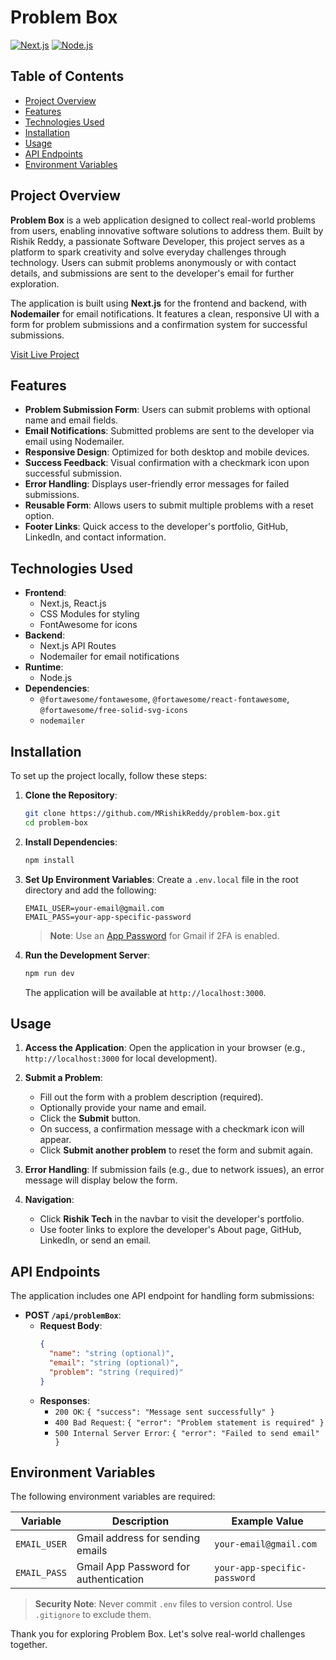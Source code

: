 # Problem Box

[![Next.js](https://img.shields.io/badge/Next.js-black)](https://nextjs.org/)
[![Node.js](https://img.shields.io/badge/Node.js-green)](https://nodejs.org/)

## Table of Contents

- [Project Overview](#project-overview)
- [Features](#features)
- [Technologies Used](#technologies-used)
- [Installation](#installation)
- [Usage](#usage)
- [API Endpoints](#api-endpoints)
- [Environment Variables](#environment-variables)

## Project Overview

**Problem Box** is a web application designed to collect real-world problems from users, enabling innovative software solutions to address them. Built by Rishik Reddy, a passionate Software Developer, this project serves as a platform to spark creativity and solve everyday challenges through technology. Users can submit problems anonymously or with contact details, and submissions are sent to the developer's email for further exploration.

The application is built using **Next.js** for the frontend and backend, with **Nodemailer** for email notifications. It features a clean, responsive UI with a form for problem submissions and a confirmation system for successful submissions.

[Visit Live Project](https://mrishikreddy.github.io/https://www.rishik.tech/problemBox)

## Features

- **Problem Submission Form**: Users can submit problems with optional name and email fields.
- **Email Notifications**: Submitted problems are sent to the developer via email using Nodemailer.
- **Responsive Design**: Optimized for both desktop and mobile devices.
- **Success Feedback**: Visual confirmation with a checkmark icon upon successful submission.
- **Error Handling**: Displays user-friendly error messages for failed submissions.
- **Reusable Form**: Allows users to submit multiple problems with a reset option.
- **Footer Links**: Quick access to the developer's portfolio, GitHub, LinkedIn, and contact information.

## Technologies Used

- **Frontend**:
  - Next.js, React.js 
  - CSS Modules for styling
  - FontAwesome for icons
- **Backend**:
  - Next.js API Routes
  - Nodemailer for email notifications
- **Runtime**:
  - Node.js 
- **Dependencies**:
  - `@fortawesome/fontawesome`, `@fortawesome/react-fontawesome`, `@fortawesome/free-solid-svg-icons`
  - `nodemailer`

## Installation

To set up the project locally, follow these steps:

1. **Clone the Repository**:
   ```bash
   git clone https://github.com/MRishikReddy/problem-box.git
   cd problem-box
   ```

2. **Install Dependencies**:
   ```bash
   npm install
   ```

3. **Set Up Environment Variables**:
   Create a `.env.local` file in the root directory and add the following:
   ```env
   EMAIL_USER=your-email@gmail.com
   EMAIL_PASS=your-app-specific-password
   ```
   > **Note**: Use an [App Password](https://support.google.com/accounts/answer/185833) for Gmail if 2FA is enabled.

4. **Run the Development Server**:
   ```bash
   npm run dev
   ```
   The application will be available at `http://localhost:3000`.

## Usage

1. **Access the Application**:
   Open the application in your browser (e.g., `http://localhost:3000` for local development).

2. **Submit a Problem**:
   - Fill out the form with a problem description (required).
   - Optionally provide your name and email.
   - Click the **Submit** button.
   - On success, a confirmation message with a checkmark icon will appear.
   - Click **Submit another problem** to reset the form and submit again.

3. **Error Handling**:
   If submission fails (e.g., due to network issues), an error message will display below the form.

4. **Navigation**:
   - Click **Rishik Tech** in the navbar to visit the developer's portfolio.
   - Use footer links to explore the developer's About page, GitHub, LinkedIn, or send an email.

## API Endpoints

The application includes one API endpoint for handling form submissions:

- **POST `/api/problemBox`**:
  - **Request Body**:
    ```json
    {
      "name": "string (optional)",
      "email": "string (optional)",
      "problem": "string (required)"
    }
    ```
  - **Responses**:
    - `200 OK`: `{ "success": "Message sent successfully" }`
    - `400 Bad Request`: `{ "error": "Problem statement is required" }`
    - `500 Internal Server Error`: `{ "error": "Failed to send email" }`

## Environment Variables

The following environment variables are required:

| Variable      | Description                              | Example Value                  |
|---------------|------------------------------------------|--------------------------------|
| `EMAIL_USER`  | Gmail address for sending emails         | `your-email@gmail.com`         |
| `EMAIL_PASS`  | Gmail App Password for authentication    | `your-app-specific-password`   |

 >**Security Note**: Never commit `.env` files to version control. Use `.gitignore` to exclude them.


Thank you for exploring Problem Box. Let's solve real-world challenges together.
